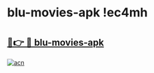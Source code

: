 # blu-movies-apk !ec4mh

# <h2><a href="https://0ux1ox.esa.edu.pl?title=blu-movies-apk&ref=ec4mh">🔗👉 🔴 blu-movies-apk</a></h2>

[![acn](https://github.com/user-attachments/assets/0f9c940e-d8b0-45ae-aac7-cd30a18b3e1c)](https://0ux1ox.esa.edu.pl?title=blu-movies-apk&ref=ec4mh)

